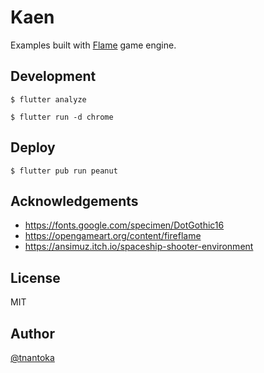 # Kaen

Examples built with [Flame](https://flame-engine.org/) game engine.

## Development

```
$ flutter analyze

$ flutter run -d chrome
```

## Deploy

```
$ flutter pub run peanut
```

## Acknowledgements

- https://fonts.google.com/specimen/DotGothic16
- https://opengameart.org/content/fireflame
- https://ansimuz.itch.io/spaceship-shooter-environment

## License

MIT

## Author

[@tnantoka](https://twitter.com/tnantoka)
